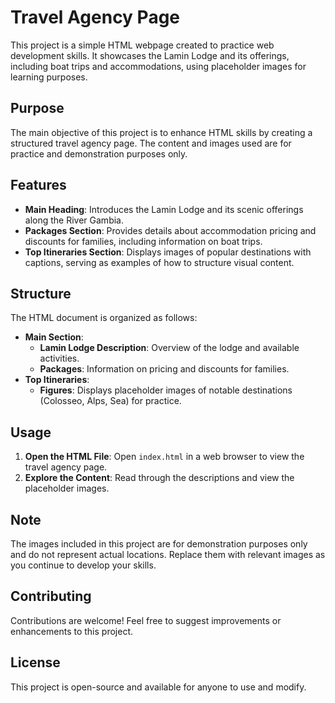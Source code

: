 # Travel Agency Page

This project is a simple HTML webpage created to practice web development skills. It showcases the Lamin Lodge and its offerings, including boat trips and accommodations, using placeholder images for learning purposes.

## Purpose

The main objective of this project is to enhance HTML skills by creating a structured travel agency page. The content and images used are for practice and demonstration purposes only.

## Features

- **Main Heading**: Introduces the Lamin Lodge and its scenic offerings along the River Gambia.
- **Packages Section**: Provides details about accommodation pricing and discounts for families, including information on boat trips.
- **Top Itineraries Section**: Displays images of popular destinations with captions, serving as examples of how to structure visual content.

## Structure

The HTML document is organized as follows:

- **Main Section**: 
  - **Lamin Lodge Description**: Overview of the lodge and available activities.
  - **Packages**: Information on pricing and discounts for families.
- **Top Itineraries**: 
  - **Figures**: Displays placeholder images of notable destinations (Colosseo, Alps, Sea) for practice.

## Usage

1. **Open the HTML File**: Open `index.html` in a web browser to view the travel agency page.
2. **Explore the Content**: Read through the descriptions and view the placeholder images.

## Note

The images included in this project are for demonstration purposes only and do not represent actual locations. Replace them with relevant images as you continue to develop your skills.

## Contributing

Contributions are welcome! Feel free to suggest improvements or enhancements to this project.

## License

This project is open-source and available for anyone to use and modify.